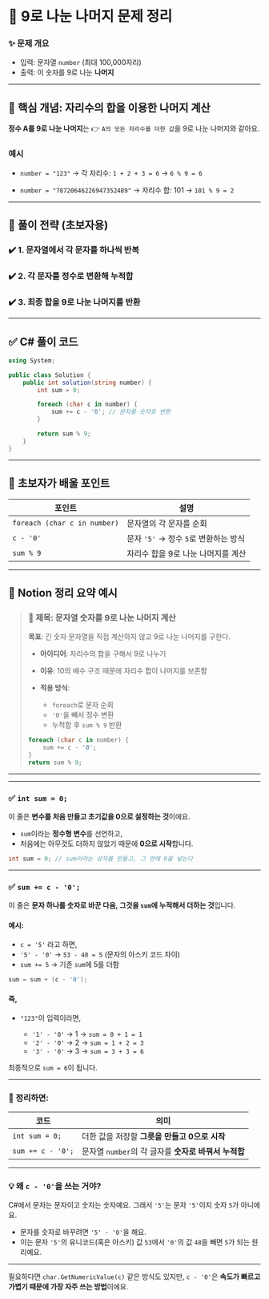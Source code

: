 
# 🔢 9로 나눈 나머지 문제 정리

### ✨ 문제 개요

* 입력: 문자열 `number` (최대 100,000자리)
* 출력: 이 숫자를 9로 나눈 **나머지**

---

## 🧠 핵심 개념: 자리수의 합을 이용한 나머지 계산

**정수 A를 9로 나눈 나머지**는
👉 `A의 모든 자리수를 더한 값`을 9로 나눈 나머지와 같아요.

### 예시

* `number = "123"`
  → 각 자리수: `1 + 2 + 3 = 6`
  → `6 % 9 = 6`

* `number = "78720646226947352489"`
  → 자리수 합: 101
  → `101 % 9 = 2`

---

## 🧩 풀이 전략 (초보자용)

### ✔️ 1. 문자열에서 각 문자를 하나씩 반복

### ✔️ 2. 각 문자를 정수로 변환해 누적합

### ✔️ 3. 최종 합을 9로 나눈 나머지를 반환

---

## ✅ C# 풀이 코드

```csharp
using System;

public class Solution {
    public int solution(string number) {
        int sum = 0;

        foreach (char c in number) {
            sum += c - '0'; // 문자를 숫자로 변환
        }

        return sum % 9;
    }
}
```

---

## 🧠 초보자가 배울 포인트

| 포인트                          | 설명                         |
| ---------------------------- | -------------------------- |
| `foreach (char c in number)` | 문자열의 각 문자를 순회              |
| `c - '0'`                    | 문자 `'5'` → 정수 `5`로 변환하는 방식 |
| `sum % 9`                    | 자리수 합을 9로 나눈 나머지를 계산       |

---

## 📝 Notion 정리 요약 예시

> ### 🔹 제목: 문자열 숫자를 9로 나눈 나머지 계산
>
> **목표**: 긴 숫자 문자열을 직접 계산하지 않고 9로 나눈 나머지를 구한다.
>
> * **아이디어**: 자리수의 합을 구해서 9로 나누기
> * **이유**: 10의 배수 구조 때문에 자리수 합이 나머지를 보존함
> * **적용 방식**:
>
>   * `foreach`로 문자 순회
>   * `'0'`을 빼서 정수 변환
>   * 누적합 후 `sum % 9` 반환
>
> ```csharp
> foreach (char c in number) {
>     sum += c - '0';
> }
> return sum % 9;
> ```

---

---

### ✅ `int sum = 0;`

이 줄은 **변수를 처음 만들고 초기값을 0으로 설정하는 것**이에요.

* `sum`이라는 **정수형 변수**를 선언하고,
* 처음에는 아무것도 더하지 않았기 때문에 **0으로 시작**합니다.

```csharp
int sum = 0; // sum이라는 상자를 만들고, 그 안에 0을 넣는다
```

---

### ✅ `sum += c - '0';`

이 줄은 **문자 하나를 숫자로 바꾼 다음, 그것을 `sum`에 누적해서 더하는 것**입니다.

#### 예시:

* `c = '5'` 라고 하면,
* `'5' - '0'` → `53 - 48 = 5` (문자의 아스키 코드 차이)
* `sum += 5` → 기존 `sum`에 5를 더함

```csharp
sum = sum + (c - '0');
```

#### 즉,

* `"123"`이 입력이라면,

  * `'1' - '0'` → 1 → `sum = 0 + 1 = 1`
  * `'2' - '0'` → 2 → `sum = 1 + 2 = 3`
  * `'3' - '0'` → 3 → `sum = 3 + 3 = 6`

최종적으로 `sum = 6`이 됩니다.

---

### 🔄 정리하면:

| 코드                | 의미                                  |
| ----------------- | ----------------------------------- |
| `int sum = 0;`    | 더한 값을 저장할 **그릇을 만들고 0으로 시작**        |
| `sum += c - '0';` | 문자열 `number`의 각 글자를 **숫자로 바꿔서 누적합** |

---

### 💡 왜 `c - '0'`을 쓰는 거야?

C#에서 문자는 문자이고 숫자는 숫자예요.
그래서 `'5'`는 문자 `'5'`이지 숫자 `5`가 아니에요.

* 문자를 숫자로 바꾸려면 `'5' - '0'`을 해요.
* 이는 문자 `'5'`의 유니코드(혹은 아스키) 값 `53`에서 `'0'`의 값 `48`을 빼면 `5`가 되는 원리예요.

---

필요하다면 `char.GetNumericValue(c)` 같은 방식도 있지만,
`c - '0'`은 **속도가 빠르고 가볍기 때문에 가장 자주 쓰는 방법**이에요.
